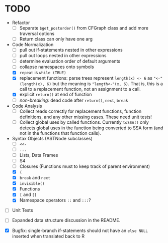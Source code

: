 
# TODO

* Refactor
  + [ ] Separate `$get_postorder()` from CFGraph class and add more traversal
  options
  * [ ] Return class can only have one arg

* Code Normalization
  * [ ] pull out if-statements nested in other expressions
  * [ ] pull out loops nested in other expressions
  * [ ] determine evaluation order of default arguments
  * [ ] collapse namespaces onto symbols
  * [x] `repeat` is `while (TRUE)`
  * [x] replacement functions: parse trees represent `length(x) <- 6` as
  `"<-"(length(x), 6)` but the meaning is `"length<-"(x, 6)`. That is, this is
  a call to a replacement function, not an assignment to a call.
  * [x] explicit `return()` at end of function
  * [ ] *non-breaking:* dead code after `return()`, `next`, `break`

* Code Analysis
  * [ ] Collect reads correctly for replacement functions, function
    definitions, and any other missing cases. These need unit tests!
  * [ ] Collect global uses by called functions. Currently `toSSA()` only
    detects global uses in the function being converted to SSA form (and not in
    the functions that function calls).

* Syntax Objects (ASTNode subclasses)
  * [ ] `<<-`
  * [ ] `...`
  * [ ] Lists, Data Frames
  * [ ] S4
  * [ ] Closures (Functions must to keep track of parent environment)
  * [x] `(`
  * [x] `break` and `next`
  * [x] `invisible()`
  * [x] Functions
  * [x] `[` and `[[`
  * [x] Namespace operators `::` and `:::`?

* [ ] Unit Tests
* [ ] Expanded data structure discussion in the README.
* [x] Bugfix: single-branch if-statements should not have an `else NULL`
  inserted when translated back to R


